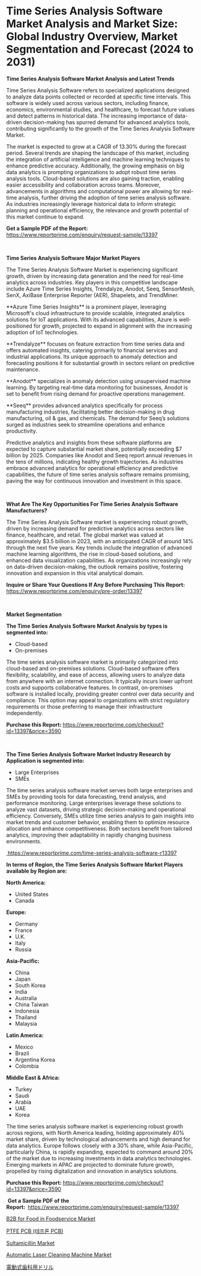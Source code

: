 <p><h1>Time Series Analysis Software Market Analysis and Market Size: Global Industry Overview, Market Segmentation and Forecast (2024 to 2031)</h1></p><p><strong>Time Series Analysis Software Market Analysis and Latest Trends</strong></p>
<p><p>Time Series Analysis Software refers to specialized applications designed to analyze data points collected or recorded at specific time intervals. This software is widely used across various sectors, including finance, economics, environmental studies, and healthcare, to forecast future values and detect patterns in historical data. The increasing importance of data-driven decision-making has spurred demand for advanced analytics tools, contributing significantly to the growth of the Time Series Analysis Software Market.</p><p>The market is expected to grow at a CAGR of 13.30% during the forecast period. Several trends are shaping the landscape of this market, including the integration of artificial intelligence and machine learning techniques to enhance predictive accuracy. Additionally, the growing emphasis on big data analytics is prompting organizations to adopt robust time series analysis tools. Cloud-based solutions are also gaining traction, enabling easier accessibility and collaboration across teams. Moreover, advancements in algorithms and computational power are allowing for real-time analysis, further driving the adoption of time series analysis software. As industries increasingly leverage historical data to inform strategic planning and operational efficiency, the relevance and growth potential of this market continue to expand.</p></p>
<p><strong>Get a Sample PDF of the Report:&nbsp;</strong> <a href="https://www.reportprime.com/enquiry/request-sample/13397">https://www.reportprime.com/enquiry/request-sample/13397</a></p>
<p>&nbsp;</p>
<p><strong>Time Series Analysis Software Major Market Players</strong></p>
<p><p>The Time Series Analysis Software Market is experiencing significant growth, driven by increasing data generation and the need for real-time analytics across industries. Key players in this competitive landscape include Azure Time Series Insights, Trendalyze, Anodot, Seeq, SensorMesh, SenX, AxiBase Enterprise Reporter (AER), Shapelets, and TrendMiner.</p><p>**Azure Time Series Insights** is a prominent player, leveraging Microsoft's cloud infrastructure to provide scalable, integrated analytics solutions for IoT applications. With its advanced capabilities, Azure is well-positioned for growth, projected to expand in alignment with the increasing adoption of IoT technologies.</p><p>**Trendalyze** focuses on feature extraction from time series data and offers automated insights, catering primarily to financial services and industrial applications. Its unique approach to anomaly detection and forecasting positions it for substantial growth in sectors reliant on predictive maintenance.</p><p>**Anodot** specializes in anomaly detection using unsupervised machine learning. By targeting real-time data monitoring for businesses, Anodot is set to benefit from rising demand for proactive operations management.</p><p>**Seeq** provides advanced analytics specifically for process manufacturing industries, facilitating better decision-making in drug manufacturing, oil & gas, and chemicals. The demand for Seeq’s solutions surged as industries seek to streamline operations and enhance productivity.</p><p>Predictive analytics and insights from these software platforms are expected to capture substantial market share, potentially exceeding $7 billion by 2025. Companies like Anodot and Seeq report annual revenues in the tens of millions, indicating healthy growth trajectories. As industries embrace advanced analytics for operational efficiency and predictive capabilities, the future of time series analysis software remains promising, paving the way for continuous innovation and investment in this space.</p></p>
<p>&nbsp;</p>
<p><strong>What Are The Key Opportunities For Time Series Analysis Software Manufacturers?</strong></p>
<p><p>The Time Series Analysis Software market is experiencing robust growth, driven by increasing demand for predictive analytics across sectors like finance, healthcare, and retail. The global market was valued at approximately $3.5 billion in 2023, with an anticipated CAGR of around 14% through the next five years. Key trends include the integration of advanced machine learning algorithms, the rise in cloud-based solutions, and enhanced data visualization capabilities. As organizations increasingly rely on data-driven decision-making, the outlook remains positive, fostering innovation and expansion in this vital analytical domain.</p></p>
<p><strong>Inquire or Share Your Questions If Any Before Purchasing This Report:</strong> <a href="https://www.reportprime.com/enquiry/pre-order/13397">https://www.reportprime.com/enquiry/pre-order/13397</a></p>
<p>&nbsp;</p>
<p><strong>Market Segmentation</strong></p>
<p><strong>The Time Series Analysis Software Market Analysis by types is segmented into:</strong></p>
<p><ul><li>Cloud-based</li><li>On-premises</li></ul></p>
<p><p>The time series analysis software market is primarily categorized into cloud-based and on-premises solutions. Cloud-based software offers flexibility, scalability, and ease of access, allowing users to analyze data from anywhere with an internet connection. It typically incurs lower upfront costs and supports collaborative features. In contrast, on-premises software is installed locally, providing greater control over data security and compliance. This option may appeal to organizations with strict regulatory requirements or those preferring to manage their infrastructure independently.</p></p>
<p><strong>Purchase this Report:&nbsp;</strong><a href="https://www.reportprime.com/checkout?id=13397&price=3590">https://www.reportprime.com/checkout?id=13397&price=3590</a></p>
<p>&nbsp;</p>
<p><strong>The Time Series Analysis Software Market Industry Research by Application is segmented into:</strong></p>
<p><ul><li>Large Enterprises</li><li>SMEs</li></ul></p>
<p><p>The time series analysis software market serves both large enterprises and SMEs by providing tools for data forecasting, trend analysis, and performance monitoring. Large enterprises leverage these solutions to analyze vast datasets, driving strategic decision-making and operational efficiency. Conversely, SMEs utilize time series analysis to gain insights into market trends and customer behavior, enabling them to optimize resource allocation and enhance competitiveness. Both sectors benefit from tailored analytics, improving their adaptability in rapidly changing business environments.</p></p>
<p><a href="https://www.reportprime.com/time-series-analysis-software-r13397">&nbsp;https://www.reportprime.com/time-series-analysis-software-r13397</a></p>
<p><strong>In terms of Region, the Time Series Analysis Software Market Players available by Region are:</strong></p>
<p>
    <p> <strong> North America: </strong>
        <ul>
            <li>United States</li>
            <li>Canada</li>
        </ul>
        </p> 
    <p> <strong> Europe: </strong>
        <ul>
            <li>Germany</li>
            <li>France</li>
            <li>U.K.</li>
            <li>Italy</li>
            <li>Russia</li>
        </ul>
        </p> 
    <p> <strong> Asia-Pacific: </strong>
        <ul>
            <li>China</li>
            <li>Japan</li>
            <li>South Korea</li>
            <li>India</li>
            <li>Australia</li>
            <li>China Taiwan</li>
            <li>Indonesia</li>
            <li>Thailand</li>
            <li>Malaysia</li>
        </ul>
        </p> 
    <p> <strong> Latin America: </strong>
        <ul>
            <li>Mexico</li>
            <li>Brazil</li>
            <li>Argentina Korea</li>
            <li>Colombia</li>
        </ul>
        </p> 
    <p> <strong> Middle East & Africa: </strong>
        <ul>
            <li>Turkey</li>
            <li>Saudi</li>
            <li>Arabia</li>
            <li>UAE</li>
            <li>Korea</li>
        </ul>
    </p>
    </p>
<p><p>The time series analysis software market is experiencing robust growth across regions, with North America leading, holding approximately 40% market share, driven by technological advancements and high demand for data analytics. Europe follows closely with a 30% share, while Asia-Pacific, particularly China, is rapidly expanding, expected to command around 20% of the market due to increasing investments in data analytics technologies. Emerging markets in APAC are projected to dominate future growth, propelled by rising digitalization and innovation in analytics solutions.</p></p>
<p><strong>Purchase this Report: </strong><a href="https://www.reportprime.com/checkout?id=13397&price=3590">https://www.reportprime.com/checkout?id=13397&price=3590</a></p>
<p>&nbsp;<strong>Get a Sample PDF of the Report:&nbsp;&nbsp;</strong><a href="https://www.reportprime.com/enquiry/request-sample/13397">https://www.reportprime.com/enquiry/request-sample/13397</a></p>
<p><strong></strong></p>
<p><p><a href="https://medium.com/@millerjimk/this-report-aims-to-provide-a-comprehensive-presentation-of-the-global-market-for-b2b-for-food-in-c355b46a54db">B2B for Food in Foodservice Market</a></p><p><a href="https://medium.com/@sadieelliott97/%EC%84%B8%EA%B3%84-ptfe-pcb-teflon-pcb-market-%EC%9D%80-2024%EC%97%90%EC%84%9C-2031%EB%A1%9C-%EC%97%B0%ED%8F%89%EA%B7%A0-%EC%A6%9D%EA%B0%80%EC%9C%A8%EC%9D%84-%EB%B3%B4%EC%9D%BC-%EA%B2%83%EC%9C%BC%EB%A1%9C-%EC%98%88%EC%83%81%EB%90%A9%EB%8B%88%EB%8B%A4-0150def33a29?postPublishedType=initial">PTFE PCB (테프론 PCB)</a></p><p><a href="https://www.linkedin.com/pulse/deep-dive-sultamicillin-market-itstrends-segmentation-competitive-rzfwe?trackingId=6kDVE7EEQDuueoBatxzs%2BQ%3D%3D">Sultamicillin Market</a></p><p><a href="https://medium.com/@danielwardb654202/automatic-laser-cleaning-machine-market-size-share-analysis-growth-trends-forecasts-62dbf7e2d286">Automatic Laser Cleaning Machine Market</a></p><p><a href="https://medium.com/@olyy49keyt/%E3%81%AA%E3%81%9C%E9%9B%BB%E5%8B%95%E6%AD%AF%E7%A7%91%E3%83%89%E3%83%AA%E3%83%AB%E3%81%AB%E6%8A%95%E8%B3%87%E3%81%99%E3%81%B9%E3%81%8D%E3%81%8B-%E5%B8%82%E5%A0%B4%E5%8B%95%E5%90%91-%E4%B8%BB%E8%A6%81%E5%B8%82%E5%A0%B4%E8%A3%BD%E5%93%81-%E5%9C%B0%E5%9F%9F%E3%81%AE%E6%88%90%E9%95%B7-2024-2031-%E3%81%AB%E3%81%A4%E3%81%84%E3%81%A6-883132c6f192?postPublishedType=initial">電動式歯科用ドリル</a></p></p>